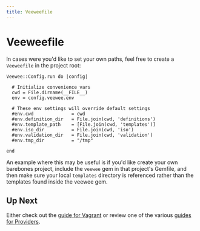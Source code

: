 ```yaml
---
title: Veeweefile
---
```

# Veeweefile

In cases were you'd like to set your own paths, feel free to create a `Veeweefile` in the project root:

    Veewee::Config.run do |config|

      # Initialize convenience vars
      cwd = File.dirname(__FILE__)
      env = config.veewee.env

      # These env settings will override default settings
      #env.cwd              = cwd
      #env.definition_dir   = File.join(cwd, 'definitions')
      #env.template_path    = [File.join(cwd, 'templates')]
      #env.iso_dir          = File.join(cwd, 'iso')
      #env.validation_dir   = File.join(cwd, 'validation')
      #env.tmp_dir          = "/tmp"

    end

An example where this may be useful is if you'd like create your own barebones project, include the `veewee` gem in that project's Gemfile, and then make sure your local `templates` directory is referenced rather than the templates found inside the veewee gem.

## Up Next

Either check out the [guide for Vagrant](/docs/vagrant) or review one of the various [guides for Providers](/docs/providers).
